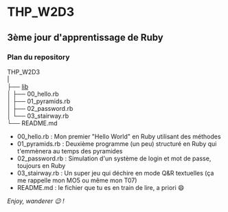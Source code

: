 # THP_W2D3

## 3ème jour d'apprentissage de Ruby

### Plan du repository

THP_W2D3  
|  
├── <a href="tree/main/lib">lib</a>  
│   ├── 00_hello.rb  
│   ├── 01_pyramids.rb  
│   ├── 02_password.rb  
│   └── 03_stairway.rb  
└── README.md  
  
- 00_hello.rb : Mon premier "Hello World" en Ruby utilisant des méthodes
- 01_pyramids.rb : Deuxième programme (un peu) structuré en Ruby qui t'emmènera au temps des pyramides
- 02_password.rb : Simulation d'un système de login et mot de passe, toujours en Ruby
- 03_stairway.rb : Un super jeu qui déchire en mode Q&R textuelles (ça me rappelle mon MO5 ou même mon T07)
- README.md : le fichier que tu es en train de lire, a priori :smile:


<i>Enjoy, wanderer :wink: !</i>